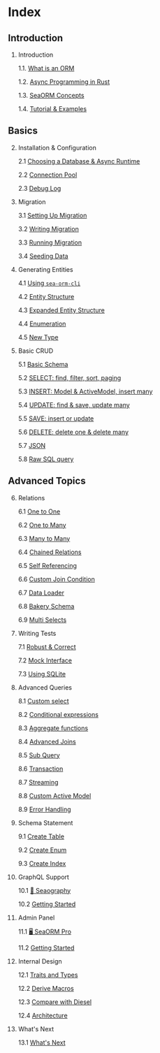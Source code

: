 # Index

## Introduction

1. Introduction

    1.1. [What is an ORM](01-introduction/01-orm.md)

    1.2. [Async Programming in Rust](01-introduction/02-async.md)

    1.3. [SeaORM Concepts](01-introduction/03-sea-orm.md)

    1.4. [Tutorial & Examples](01-introduction/04-tutorial.md)

## Basics

2. Installation & Configuration

    2.1 [Choosing a Database & Async Runtime](02-install-and-config/01-database-and-async-runtime.md)

    2.2 [Connection Pool](02-install-and-config/02-connection.md)

    2.3 [Debug Log](02-install-and-config/03-debug-log.md)

3. Migration

    3.1 [Setting Up Migration](03-migration/01-setting-up-migration.md)

    3.2 [Writing Migration](03-migration/02-writing-migration.md)

    3.3 [Running Migration](03-migration/03-running-migration.md)

    3.4 [Seeding Data](03-migration/04-seeding-data.md)

4. Generating Entities

    4.1 [Using `sea-orm-cli`](04-generate-entity/01-sea-orm-cli.md)

    4.2 [Entity Structure](04-generate-entity/02-entity-structure.md)

    4.3 [Expanded Entity Structure](04-generate-entity/03-expanded-entity-structure.md)

    4.4 [Enumeration](04-generate-entity/04-enumeration.md)

    4.5 [New Type](04-generate-entity/05-newtype.md)

5. Basic CRUD

    5.1 [Basic Schema](05-basic-crud/01-basic-schema.md)

    5.2 [SELECT: find, filter, sort, paging](05-basic-crud/02-select.md)

    5.3 [INSERT: Model & ActiveModel, insert many](05-basic-crud/03-insert.md)

    5.4 [UPDATE: find & save, update many](05-basic-crud/04-update.md)

    5.5 [SAVE: insert or update](05-basic-crud/05-save.md)

    5.6 [DELETE: delete one & delete many](05-basic-crud/06-delete.md)

    5.7 [JSON](05-basic-crud/07-json.md)

    5.8 [Raw SQL query](05-basic-crud/08-raw-sql.md)

## Advanced Topics

6. Relations

    6.1 [One to One](06-relation/01-one-to-one.md)

    6.2 [One to Many](06-relation/02-one-to-many.md)

    6.3 [Many to Many](06-relation/03-many-to-many.md)

    6.4 [Chained Relations](06-relation/04-chained-relations.md)

    6.5 [Self Referencing](06-relation/05-self-referencing.md)

    6.6 [Custom Join Condition](06-relation/06-custom-join-condition.md)

    6.7 [Data Loader](06-relation/07-data-loader.md)

    6.8 [Bakery Schema](06-relation/08-bakery-schema.md)

    6.9 [Multi Selects](06-relation/09-multi-selects.md)

7. Writing Tests

    7.1 [Robust & Correct](07-write-test/01-testing.md)

    7.2 [Mock Interface](07-write-test/02-mock.md)

    7.3 [Using SQLite](07-write-test/03-sqlite.md)

8. Advanced Queries

    8.1 [Custom select](08-advanced-query/01-custom-select.md)

    8.2 [Conditional expressions](08-advanced-query/02-conditional-expression.md)

    8.3 [Aggregate functions](08-advanced-query/03-aggregate-function.md)

    8.4 [Advanced Joins](08-advanced-query/04-advanced-joins.md)

    8.5 [Sub Query](08-advanced-query/05-subquery.md)

    8.6 [Transaction](08-advanced-query/06-transaction.md)

    8.7 [Streaming](08-advanced-query/07-streaming.md)

    8.8 [Custom Active Model](08-advanced-query/08-custom-active-model.md)

    8.9 [Error Handling](08-advanced-query/09-error-handling.md)

9. Schema Statement

    9.1 [Create Table](09-schema-statement/01-create-table.md)

    9.2 [Create Enum](09-schema-statement/02-create-enum.md)

    9.3 [Create Index](09-schema-statement/03-create-index.md)

10. GraphQL Support

    10.1 [🧭 Seaography](10-graph-ql/01-seaography-intro.md)

    10.2 [Getting Started](10-graph-ql/02-getting-started.md)

11. Admin Panel

    11.1 [🖥️ SeaORM Pro](11-sea-orm-pro/01-sea-orm-pro-intro.md)

    11.2 [Getting Started](11-sea-orm-pro/02-getting-started.md)

12. Internal Design

    12.1 [Traits and Types](12-internal-design/01-trait-and-type.md)

    12.2 [Derive Macros](12-internal-design/02-derive-macro.md)

    12.3 [Compare with Diesel](12-internal-design/03-diesel.md)

    12.4 [Architecture](12-internal-design/04-architecture.md)

13. What's Next

    13.1 [What's Next](13-whats-next/01-whats-next.md)